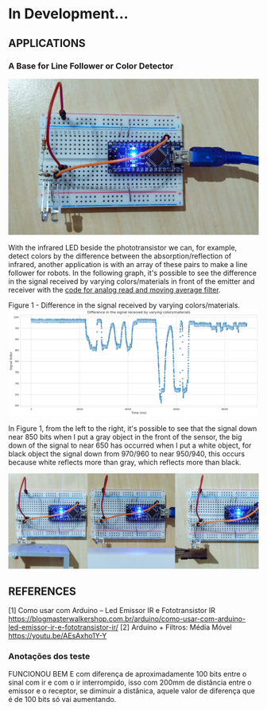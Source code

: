 # In Development...


## APPLICATIONS

### A Base for Line Follower or Color Detector

![Alt Text](./img/parallel.jpg)

With the infrared LED beside the phototransistor we can, for example, detect colors by the difference between the absorption/reflection of infrared, another application is with an array of these pairs to make a line follower for robots. In the following graph, it's possible to see the difference in the signal received by varying colors/materials in front of the emitter and receiver with the [code for analog read and moving average filter](./codes/ir_filtered).

Figure 1 - Difference in the signal received by varying colors/materials.
![Figure 1 - Difference in the signal received by varying colors/materials](./data_samples/parallel_ir_filtered_graph.png)

In Figure 1, from the left to the right, it's possible to see that the signal down near 850 bits when I put a gray object in the front of the sensor, the big down of the signal to near 650 has occurred when I put a white object, for black object the signal down from 970/960 to near 950/940, this occurs because white reflects more than gray, which reflects more than black.

![](./img/parallel_all.jpg)

## REFERENCES

[1] Como usar com Arduino – Led Emissor IR e Fototransistor IR <https://blogmasterwalkershop.com.br/arduino/como-usar-com-arduino-led-emissor-ir-e-fototransistor-ir/>
[2] Arduino + Filtros: Média Móvel <https://youtu.be/AEsAxho1Y-Y>








### Anotações dos teste

FUNCIONOU BEM E com diferença de aproximadamente 100 bits entre o sinal com ir e com o ir interrompido, isso com 200mm de distância entre o emissor e o receptor, se diminuir a distânica, aquele valor de diferença que é de 100 bits só vai aumentando.